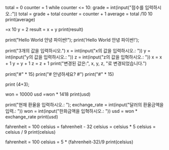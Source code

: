 total = 0
counter = 1
while counter <= 10:
  grade = int(input("점수를 입력하시오.:"))
  total = grade + total
  counter = counter + 1
  average = total /10
  10
  print(average)



 =x 10
y = 2
result = x + y
print(result)

print("Hello World 안녕 파이썬!");
print('Hello World 안녕 파이썬!');

print("3개의 값을 입력하시오.")
x = int(input("x의 값을 입력하시오.: "))
y = int(input("y의 값을 입력하시오.: "))
z = int(input("z의 값을 입혁하시오.: "))
x = x + 1
y = y + 1
z = z + 1
print("변경된 값은:", x, y, z, "로 변경되었습니다.")

print("#" * 15)
print("# 안녕하세요? #")
print("#" * 15)

print (4+3);

won = 10000
usd =won * 1418
print(usd)

print("현재 환율을 입력하시오.: ");
exchange_rate = int(input("달러의 환율금액을 입력.: "))
won = int(input("한화금액을 입혁하시오.: "))
usd = won * exchange_rate
print(usd)

fahrenheit = 100
celsius = fahrenheit - 32
celsius = celsius * 5
celsius = celsius / 9 
print(celsius)

fahrenheit = 100
celsius = 5 * (fahrenheit-32)/9
print(celsius)
